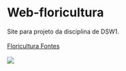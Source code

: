 # Web-floricultura
Site para projeto da disciplina de DSW1.
<br> <br>
<a href="https://ClaraFontes.github.io/web-floricultura/index.html"> Floricultura Fontes </a>
<br> <br>
<img src="http://img.shields.io/static/v1?label=STATUS&message=%20EM-ANDAMENTO&color=GREEN&style=for-the-badge"/>
<br> <br>
